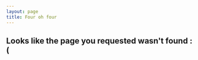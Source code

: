 ```yaml
---
layout: page
title: Four oh four
---
```


## Looks like the page you requested wasn't found :(

<script type="text/javascript">
  var GOOG_FIXURL_LANG = 'en';
  var GOOG_FIXURL_SITE = 'http://government.github.com
</script>
<script type="text/javascript"
  src="http://linkhelp.clients.google.com/tbproxy/lh/wm/fixurl.js">
</script>
